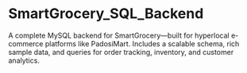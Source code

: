 # SmartGrocery_SQL_Backend
A complete MySQL backend for SmartGrocery—built for hyperlocal e-commerce platforms like PadosiMart. Includes a scalable schema, rich sample data, and queries for order tracking, inventory, and customer analytics.
